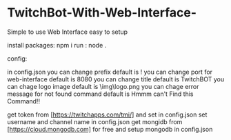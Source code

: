 # TwitchBot-With-Web-Interface-
Simple to use Web Interface
easy to setup

install packages: npm i
run : node .

config:

in config.json 
you can change prefix default is !
you can change port for web-interface default is 8080
you can change title default is TwitchBOT
you can chage logo image default is \img\logo.png
you can chage error message for not found command default is Hmmm can't Find this Command!!

get token from [https://twitchapps.com/tmi/] and set in config.json
set username and channel name in config.json
get mongidb from [https://cloud.mongodb.com] for free and setup mongodb in config.json 
